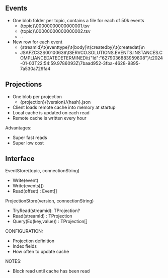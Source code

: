 ## Events
* One blob folder per topic, contains a file for each of 50k events
    - {topic}\00000000000000001.tsv
    - {topic}\00000000000000002.tsv
    - .. 
* New row for each event
    - {streamid}\t{eventtype}\t{body}\t{createdby}\t{createdat}\n
    - JSAFZC32S00100636\tSERVCO.SOLUTIONS.EVENTS.INSTANCES.COMPLIANCEDATEDETERMINED\t{"Id":"6279036883959808"}\t2024-01-03T22:54:59.9786093Z\7baad952-3fba-4628-9895-7a530a729fa4

## Projections
* One blob per projection
    - {projection}/{version}/{hash}.json
* Client loads remote cache into memory at startup
* Local cache is updated on each read
* Remote cache is written every hour

Advantages:
* Super fast reads
* Super low cost

## Interface
EventStore(topic, connectionString)
 * Write(event)
 * Write(events[])
 * Read(offset) : Event[]

ProjectionStore<TProjection>(version, connectionString)
 * TryRead(streamid): TProjection?
 * Read(streamId) : TProjection
 * Query(Eq(key,value)) : TProjection[]


CONFIGURATION:
 * Projection definition
 * Index fields
 * How often to update cache

NOTES:
 * Block read until cache has been read
